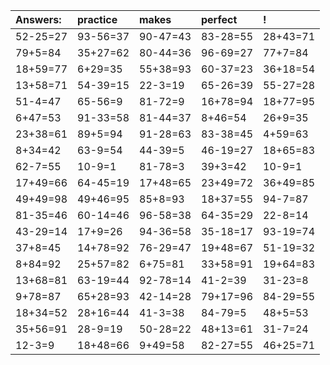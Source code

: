 | Answers: | practice | makes | perfect | ! |
| :--- | :--- | :--- | :--- | :--- |
| 52-25=27 | 93-56=37 | 90-47=43 | 83-28=55 | 28+43=71 | 
| 79+5=84 | 35+27=62 | 80-44=36 | 96-69=27 | 77+7=84 | 
| 18+59=77 | 6+29=35 | 55+38=93 | 60-37=23 | 36+18=54 | 
| 13+58=71 | 54-39=15 | 22-3=19 | 65-26=39 | 55-27=28 | 
| 51-4=47 | 65-56=9 | 81-72=9 | 16+78=94 | 18+77=95 | 
| 6+47=53 | 91-33=58 | 81-44=37 | 8+46=54 | 26+9=35 | 
| 23+38=61 | 89+5=94 | 91-28=63 | 83-38=45 | 4+59=63 | 
| 8+34=42 | 63-9=54 | 44-39=5 | 46-19=27 | 18+65=83 | 
| 62-7=55 | 10-9=1 | 81-78=3 | 39+3=42 | 10-9=1 | 
| 17+49=66 | 64-45=19 | 17+48=65 | 23+49=72 | 36+49=85 | 
| 49+49=98 | 49+46=95 | 85+8=93 | 18+37=55 | 94-7=87 | 
| 81-35=46 | 60-14=46 | 96-58=38 | 64-35=29 | 22-8=14 | 
| 43-29=14 | 17+9=26 | 94-36=58 | 35-18=17 | 93-19=74 | 
| 37+8=45 | 14+78=92 | 76-29=47 | 19+48=67 | 51-19=32 | 
| 8+84=92 | 25+57=82 | 6+75=81 | 33+58=91 | 19+64=83 | 
| 13+68=81 | 63-19=44 | 92-78=14 | 41-2=39 | 31-23=8 | 
| 9+78=87 | 65+28=93 | 42-14=28 | 79+17=96 | 84-29=55 | 
| 18+34=52 | 28+16=44 | 41-3=38 | 84-79=5 | 48+5=53 | 
| 35+56=91 | 28-9=19 | 50-28=22 | 48+13=61 | 31-7=24 | 
| 12-3=9 | 18+48=66 | 9+49=58 | 82-27=55 | 46+25=71 | 
